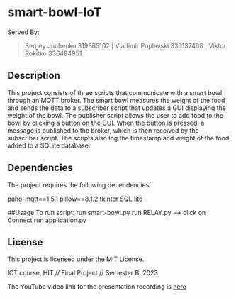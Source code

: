 # smart-bowl-IoT
Served By: 

> Sergey Juchenko 319365102  |  Vladimir Poplavski 336137468  | Viktor Rokitko 336484951


## Description
This project consists of three scripts that communicate with a smart bowl through an MQTT broker. The smart bowl measures the weight of the food and sends the data to a subscriber script that updates a GUI displaying the weight of the bowl. The publisher script allows the user to add food to the bowl by clicking a button on the GUI. When the button is pressed, a message is published to the broker, which is then received by the subscriber script. The scripts also log the timestamp and weight of the food added to a SQLite database.

## Dependencies
The project requires the following dependencies:

paho-mqtt==1.5.1
pillow==8.1.2
tkinter
SQL lite

##Usage
To run script:
run smart-bowl.py
run RELAY.py   --> click on Connect 
run application.py

## License
This project is licensed under the MIT License.

IOT course, HIT // Final Project // Semester B, 2023

The YouTube video link for the presentation recording is [here](#)

